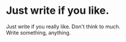# Just write if you like.

Just write if you really like. Don't think to much.  
Write something, anything.